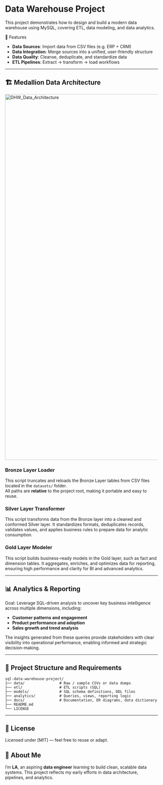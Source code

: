 # Data Warehouse Project
This project demonstrates how to design and build a modern data warehouse using MySQL, covering ETL, data modeling, and data analytics.

🚀 Features
- **Data Sources**: Import data from CSV files (e.g. ERP + CRM)  
- **Data Integration**: Merge sources into a unified, user-friendly structure  
- **Data Quality**: Cleanse, deduplicate, and standardize data  
- **ETL Pipelines**: Extract → transform → load workflows  

---

## 🏗️ Medallion Data Architecture

<img width="1921" height="1201" alt="DHW_Data_Architecture" src="https://github.com/user-attachments/assets/b6112a4a-b47d-43db-a37c-c071c120547f" />

### Bronze Layer Loader
This script truncates and reloads the Bronze Layer tables from CSV files located in the `datasets/` folder.  
All paths are **relative** to the project root, making it portable and easy to reuse.

### Silver Layer Transformer
This script transforms data from the Bronze layer into a cleaned and conformed Silver layer. It standardizes formats, deduplicates records, validates values, and applies business rules to prepare data for analytic consumption.

### Gold Layer Modeler
This script builds business-ready models in the Gold layer, such as fact and dimension tables. It aggregates, enriches, and optimizes data for reporting, ensuring high performance and clarity for BI and advanced analytics.

---

## 📊 Analytics & Reporting

Goal:
Leverage SQL-driven analysis to uncover key business intelligence across multiple dimensions, including:

- **Customer patterns and engagement**
- **Product performance and adoption**
- **Sales growth and trend analysis**

The insights generated from these queries provide stakeholders with clear visibility into operational performance, enabling informed and strategic decision-making.

---

## 📂 Project Structure and Requirements
```
sql-data-warehouse-project/
├── data/                # Raw / sample CSVs or data dumps
├── etl/                 # ETL scripts (SQL)
├── models/              # SQL schema definitions, DDL files
├── analytics/           # Queries, views, reporting logic
├── docs/                # Documentation, ER diagrams, data dictionary
├── README.md
└── LICENSE
```

---

## 📄 License

Licensed under [MIT] — feel free to reuse or adapt.


## 👤 About Me

I’m **LA**, an aspiring **data engineer** learning to build clean, scalable data systems. This project reflects my early efforts in data architecture, pipelines, and analytics.

